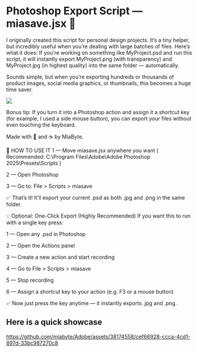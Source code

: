 # Photoshop Export Script — miasave.jsx 🌿
I originally created this script for personal design projects. It’s a tiny helper, but incredibly useful when you’re dealing with large batches of files.
Here’s what it does:
If you're working on something like MyProject.psd and run this script, it will instantly export MyProject.png (with transparency) and MyProject.jpg (in highest quality) into the same folder — automatically.

Sounds simple, but when you’re exporting hundreds or thousands of product images, social media graphics, or thumbnails, this becomes a huge time saver.

![](https://i.imgur.com/7wIpmTt.png)

Bonus tip:
If you turn it into a Photoshop action and assign it a shortcut key (for example, I used a side mouse button), you can export your files without even touching the keyboard.

Made with 💖 and ☕ by MiaByte.

🌸 HOW TO USE IT
1 — Move miasave.jsx anywhere you want   ( Recommended:   C:\Program Files\Adobe\Adobe Photoshop 2025\Presets\Scripts   )

2 — Open Photoshop

3 — Go to:   File > Scripts > miasave

✅ That’s it! It’ll export your current .psd as both .jpg and .png in the same folder.



💡 Optional: One-Click Export (Highly Recommended)
If you want this to run with a single key press:

1 — Open any .psd in Photoshop

2 — Open the Actions panel

3 — Create a new action and start recording

4 — Go to File > Scripts > miasave

5 — Stop recording

6 — Assign a shortcut key to your action (e.g. F3 or a mouse button)

✅ Now just press the key anytime — it instantly exports .jpg and .png.



## Here is a quick showcase


https://github.com/miabyte/Adobe/assets/38174558/cef66928-ccca-4cd1-897d-33bc987270c8



